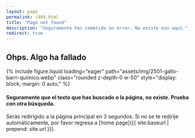 ```yaml
---
layout: page
permalink: /404.html
title: "Page not found"
description: "Seguramente has cometido un error. No existe eso aquí."
redirect: true
---
```


## Ohps. Algo ha fallado

<div class="text-center">
{% include figure.liquid loading="eager" path="assets/img/2501-gallo-barri-quimico.webp" class="rounded z-depth-0 w-50" style="display: block; margin: 0 auto;" %}   
</div>


#### Seguramente que el texto que has buscado o la página, no existe. Prueba con otra búsqueda.

Serás redirigido a la página principal en 3 segundos. Si no se te redirije automáticamente, por favor regresa a [home page]({{ site.baseurl | prepend: site.url }}).


